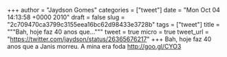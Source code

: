 
+++
author = "Jaydson Gomes"
categories = ["tweet"]
date = "Mon Oct 04 14:13:58 +0000 2010"
draft = false
slug = "2c709470ca3799c3155eea16bc62d98433e3728b"
tags = ["tweet"]
title = """Bah, hoje faz 40 anos que..."""
tweet = true
micro = true
tweet_url = "https://twitter.com/jaydson/status/26365676217"
+++
Bah, hoje faz 40 anos que a Janis morreu. A mina era foda http://goo.gl/CYO3
